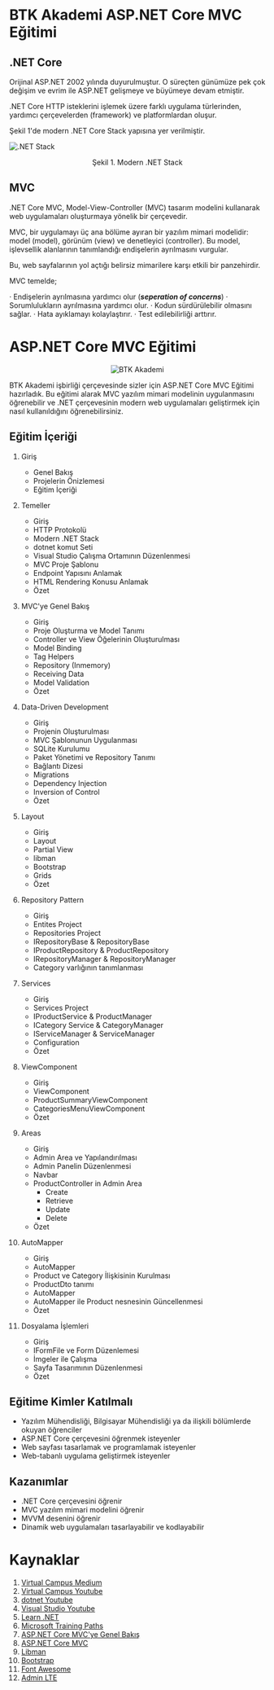 # BTK Akademi ASP.NET Core MVC Eğitimi

## .NET Core

Orijinal ASP.NET 2002 yılında duyurulmuştur. O süreçten günümüze pek çok değişim ve evrim ile ASP.NET gelişmeye ve büyümeye devam etmiştir.

.NET Core HTTP isteklerini işlemek üzere farklı uygulama türlerinden, yardımcı çerçevelerden (framework) ve platformlardan oluşur.

Şekil 1'de modern .NET Core Stack yapısına yer verilmiştir.

![.NET Stack](https://miro.medium.com/v2/resize:fit:4800/format:webp/1*OuupQInFrqEPEyp5nP4ZsA.png)

<div align="center">
Şekil 1. Modern .NET Stack
</div>

## MVC

.NET Core MVC, Model-View-Controller (MVC) tasarım modelini kullanarak web uygulamaları oluşturmaya yönelik bir çerçevedir.

MVC, bir uygulamayı üç ana bölüme ayıran bir yazılım mimari modelidir: model (model), görünüm (view) ve denetleyici (controller). Bu model, işlevsellik alanlarının tanımlandığı endişelerin ayrılmasını vurgular.

Bu, web sayfalarının yol açtığı belirsiz mimarilere karşı etkili bir panzehirdir.

MVC temelde;

· Endişelerin ayrılmasına yardımcı olur (**_seperation of concerns_**)
· Sorumlulukların ayrılmasına yardımcı olur.
· Kodun sürdürülebilir olmasını sağlar.
· Hata ayıklamayı kolaylaştırır.
· Test edilebilirliği arttırır.

# ASP.NET Core MVC Eğitimi

<div align="center">

![BTK Akademi](https://assets-btkakademi-gov-tr.akamaized.net/api/service/v1/public/51/assets/logo.png?ts=1638523943546)

</div>

BTK Akademi işbirliği çerçevesinde sizler için ASP.NET Core MVC Eğitimi hazırladık. Bu eğitimi alarak MVC yazılım mimari modelinin uygulanmasını öğrenebilir ve .NET çerçevesinin modern web uygulamaları geliştirmek için nasıl kullanıldığını öğrenebilirsiniz.

## Eğitim İçeriği

1. Giriş
   - Genel Bakış
   - Projelerin Önizlemesi
   - Eğitim İçeriği

2. Temeller
   - Giriş
   - HTTP Protokolü
   - Modern .NET Stack
   - dotnet komut Seti
   - Visual Studio Çalışma Ortamının Düzenlenmesi
   - MVC Proje Şablonu
   - Endpoint Yapısını Anlamak
   - HTML Rendering Konusu Anlamak
   - Özet

3. MVC'ye Genel Bakış
   - Giriş
   - Proje Oluşturma ve Model Tanımı
   - Controller ve View Öğelerinin Oluşturulması 
   - Model Binding
   - Tag Helpers
   - Repository (Inmemory)
   - Receiving Data
   - Model Validation
   - Özet
   
5. Data-Driven Development 
   - Giriş
   - Projenin Oluşturulması
   - MVC Şablonunun Uygulanması
   - SQLite Kurulumu
   - Paket Yönetimi ve Repository Tanımı
   - Bağlantı Dizesi
   - Migrations
   - Dependency Injection
   - Inversion of Control
   - Özet

5. Layout
   - Giriş
   - Layout
   - Partial View
   - libman
   - Bootstrap
   - Grids
   - Özet

6. Repository Pattern
   - Giriş
   - Entites Project
   - Repositories Project
   - IRepositoryBase & RepositoryBase
   - IProductRepository & ProductRepository
   - IRepositoryManager & RepositoryManager
   - Category varlığının tanımlanması

7. Services
   - Giriş
   - Services Project
   - IProductService & ProductManager
   - ICategory Service & CategoryManager
   - IServiceManager & ServiceManager
   - Configuration
   - Özet 

8. ViewComponent
   - Giriş
   - ViewComponent
   - ProductSummaryViewComponent
   - CategoriesMenuViewComponent
   - Özet

9. Areas
   - Giriş
   - Admin Area ve Yapılandırılması
   - Admin Panelin Düzenlenmesi
   - Navbar 
   - ProductController in Admin Area
      - Create
      - Retrieve
      - Update
      - Delete
   - Özet

10. AutoMapper
      - Giriş
      - AutoMapper
      - Product ve Category İlişkisinin Kurulması
      - ProductDto tanımı
      - AutoMapper 
      - AutoMapper ile Product nesnesinin Güncellenmesi
      - Özet

11. Dosyalama İşlemleri 
      - Giriş 
      - IFormFile ve Form Düzenlemesi
      - İmgeler ile Çalışma
      - Sayfa Tasarımının Düzenlenmesi
      - Özet

## Eğitime Kimler Katılmalı

- Yazılım Mühendisliği, Bilgisayar Mühendisliği ya da ilişkili bölümlerde okuyan öğrenciler
- ASP.NET Core çerçevesini öğrenmek isteyenler
- Web sayfası tasarlamak ve programlamak isteyenler
- Web-tabanlı uygulama geliştirmek isteyenler

## Kazanımlar

- .NET Core çerçevesini öğrenir
- MVC yazılım mimari modelini öğrenir
- MVVM desenini öğrenir
- Dinamik web uygulamaları tasarlayabilir ve kodlayabilir

# Kaynaklar

1. [Virtual Campus Medium](https://medium.com/@myvirtualcampus)
2. [Virtual Campus Youtube](youtube.com/@virtual.campus)
3. [dotnet Youtube](https://www.youtube.com/@dotnet)
4. [Visual Studio Youtube](https://www.youtube.com/@visualstudio)
5. [Learn .NET](https://dotnet.microsoft.com/en-us/learn)
6. [Microsoft Training Paths](https://learn.microsoft.com/en-us/training/browse/)
7. [ASP.NET Core MVC'ye Genel Bakış](https://learn.microsoft.com/tr-tr/aspnet/core/mvc/overview?view=aspnetcore-7.0)
8. [ASP.NET Core MVC](https://learn.microsoft.com/en-us/training/dotnet/?WT.mc_id=friends-0000-jamont)
9. [Libman](https://learn.microsoft.com/tr-tr/aspnet/core/client-side/libman/libman-cli?view=aspnetcore-7.0)
10. [Bootstrap](https://getbootstrap.com/)
11. [Font Awesome](https://fontawesome.com/)
12. [Admin LTE](https://adminlte.io/)
